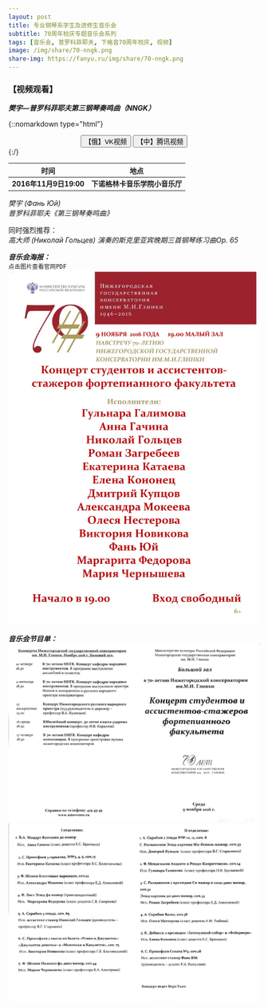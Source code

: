 ```yaml
---
layout: post
title: 专业钢琴系学生及进修生音乐会
subtitle: 70周年校庆专题音乐会系列
tags: [音乐会, 普罗科菲耶夫, 下格音70周年校庆, 视频]
image: /img/share/70-nngk.png
share-img: https://fanyu.ru/img/share/70-nngk.png
---
```


### 【视频观看】 ###
***樊宇—普罗科菲耶夫第三钢琴奏鸣曲（NNGK）***

{::nomarkdown type="html"}
<script src="/js/3.1.1-jquery.min.js" type="text/javascript"></script>
<script type="text/javascript">
$(document).ready(function(){
  $("#vk_button").click(function(){
  $("#vk_vid").toggle(1000);
  });
  $("#qq_button").click(function(){
  $("#qq_vid").toggle(1000);
  });
});
</script>
<center>
<button id="vk_button" class="button" type="button">【俄】VK视频</button>
<button id="qq_button" class="button" type="button">【中】腾讯视频</button>
<br>
<iframe id="vk_vid" style="display:none;" src="https://vk.com/video_ext.php?oid=63362171&id=456239017&hash=830d6ca4ab7a9130&hd=4" width="device-width" frameborder="0" allowfullscreen></iframe>
<iframe id="qq_vid" style="display:none;" src="https://v.qq.com/iframe/player.html?vid=y0344pkj4yv&tiny=0&auto=0" width="device-width" frameborder="0" allowfullscreen></iframe>
</center>
{:/}

|时间|地点|
|:---:|:---:|
|**2016年11月9日19:00**|**下诺格林卡音乐学院小音乐厅**|

*樊宇 (Фань Юй)<br>普罗科菲耶夫《第三钢琴奏鸣曲》*

同时强烈推荐：<br>
*高大师 (Николай Гольцев) 演奏的斯克里亚宾晚期三首钢琴练习曲Op. 65*

***音乐会海报：***<br>
`点击图片查看官网PDF`
[![9.11.16_fono.pdf](/img/post/2016.11.09.jpg)](http://nnovcons.ru/images/Afishi/2016Nov/9.11.16_fono.pdf)

***音乐会节目单：***<br>
![programme-1.jpg](/img/post/2016.11.09.programme-1.jpg)
![programme-2.jpg](/img/post/2016.11.09.programme-2.jpg)
